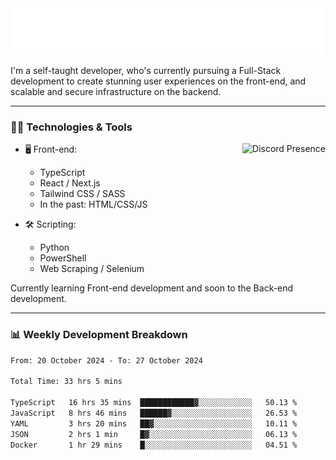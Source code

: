 <img src="assets/wave.svg" alt=":wave:" />

I'm a self-taught developer, who's currently pursuing a Full-Stack development to create stunning user experiences on the front-end, and scalable and secure infrastructure on the backend.

---

### 🧑‍💻 Technologies & Tools

<a href="https://discord.com/users/414304208649453568" target="_blank" rel="nofollow">
   <img src="https://lanyard-profile-readme.vercel.app/api/414304208649453568?idleMessage=Probably%20doing%20something%20else..." alt="Discord Presence" align="right">
</a>

- 🖥️ Front-end:

  - TypeScript
  - React / Next.js
  - Tailwind CSS / SASS
  - In the past: HTML/CSS/JS

- 🛠 Scripting:

  - Python
  - PowerShell
  - Web Scraping / Selenium

Currently learning Front-end development and soon to the Back-end development.

---

### 📊 Weekly Development Breakdown

<!-- ![ccrsxx's GitHub Stats](https://github-readme-stats.vercel.app/api?username=ccrsxx&count_private=true&theme=tokyonight) -->
<!-- ![ccrsxx's Top Langs](https://github-readme-stats.vercel.app/api/top-langs/?username=ccrsxx&hide=lua,java,html&theme=tokyonight) -->

<!--START_SECTION:waka-->

```txt
From: 20 October 2024 - To: 27 October 2024

Total Time: 33 hrs 5 mins

TypeScript   16 hrs 35 mins  ████████████▓░░░░░░░░░░░░   50.13 %
JavaScript   8 hrs 46 mins   ██████▓░░░░░░░░░░░░░░░░░░   26.53 %
YAML         3 hrs 20 mins   ██▓░░░░░░░░░░░░░░░░░░░░░░   10.11 %
JSON         2 hrs 1 min     █▓░░░░░░░░░░░░░░░░░░░░░░░   06.13 %
Docker       1 hr 29 mins    █░░░░░░░░░░░░░░░░░░░░░░░░   04.51 %
```

<!--END_SECTION:waka-->
